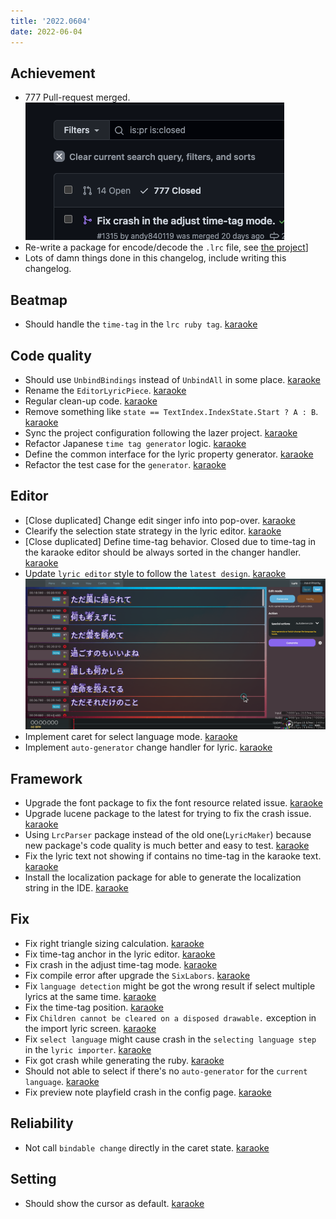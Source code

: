 ```yaml
---
title: '2022.0604'
date: 2022-06-04
---
```


## Achievement
- 777 Pull-request merged.    
  ![](res/2022-06-03-22-50-43.png)
- Re-write a package for encode/decode the `.lrc` file, see [the project](https://github.com/karaoke-dev/LrcParser)]
- Lots of damn things done in this changelog, include writing this changelog.

## Beatmap
- Should handle the `time-tag` in the `lrc ruby tag`. [karaoke](#1338#1343@andy840119)

## Code quality
- Should use `UnbindBindings` instead of `UnbindAll` in some place. [karaoke](#1039#1305@andy840119)
- Rename the `EditorLyricPiece`. [karaoke](#1306@andy840119)
- Regular clean-up code. [karaoke](#1307@andy840119)
- Remove something like `state == TextIndex.IndexState.Start ? A : B`. [karaoke](#1311#1316@andy840119)
- Sync the project configuration following the lazer project. [karaoke](#1330@andy840119)
- Refactor Japanese `time tag generator` logic. [karaoke](#1344@andy840119)
- Define the common interface for the lyric property generator. [karaoke](#1355@andy840119)
- Refactor the test case for the `generator`. [karaoke](#1360@andy840119)

## Editor
- [Close duplicated] Change edit singer info into pop-over. [karaoke](#897@andy840119)
- Clearify the selection state strategy in the lyric editor. [karaoke](#1327@andy840119)
- [Close duplicated] Define time-tag behavior. Closed due to time-tag in the karaoke editor should be always sorted in the changer handler. [karaoke](#1207@andy840119)
- Update `lyric editor` style to follow the `latest design`. [karaoke](#1346@andy840119)    
  ![](res/2022-06-03-23-13-20.png)
- Implement caret for select language mode. [karaoke](#1352@andy840119)
- Implement `auto-generator` change handler for lyric. [karaoke](#1356#1357@andy840119)

## Framework
- Upgrade the font package to fix the font resource related issue. [karaoke](#1323@andy840119)
- Upgrade lucene package to the latest for trying to fix the crash issue. [karaoke](#1325@andy840119)
- Using `LrcParser` package instead of the old one(`LyricMaker`) because new package's code quality is much better and easy to test. [karaoke](#1339@andy840119)
- Fix the lyric text not showing if contains no time-tag in the karaoke text. [karaoke](#1347@andy840119)
- Install the localization package for able to generate the localization string in the IDE. [karaoke](#1358@andy840119)

## Fix
- Fix right triangle sizing calculation. [karaoke](#1310@andy840119)
- Fix time-tag anchor in the lyric editor. [karaoke](#1308#1313#1314@andy840119)
- Fix crash in the adjust time-tag mode. [karaoke](#1309#1315@andy840119)
- Fix compile error after upgrade the `SixLabors`. [karaoke](#1322@andy840119)
- Fix `language detection` might be got the wrong result if select multiple lyrics at the same time. [karaoke](#1326#1328@andy840119)
- Fix the time-tag position. [karaoke](#1312#1329@andy840119)
- Fix `Children cannot be cleared on a disposed drawable.` exception in the import lyric screen. [karaoke](#1348#1350@andy840119)
- Fix `select language` might cause crash in the `selecting language step` in the `lyric importer`. [karaoke](#1349@andy840119)
- Fix got crash while generating the ruby. [karaoke](#1353#1354@andy840119)
- Should not able to select if there's no `auto-generator` for the `current language`. [karaoke](#1335#1359@andy840119)
- Fix preview note playfield crash in the config page. [karaoke](#1361@andy840119)

## Reliability
- Not call `bindable change` directly in the caret state. [karaoke](#1351@andy840119)

## Setting
- Should show the cursor as default. [karaoke](#1342#1345@andy840119)
